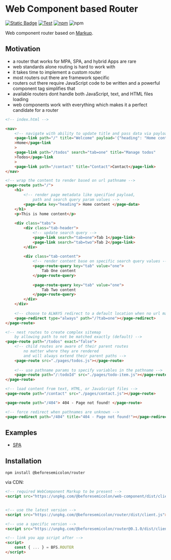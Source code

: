 # Web Component based Router

[![Static Badge](https://img.shields.io/badge/documentation-blue)](https://markup.beforesemicolon.com/documentation/capabilities/router)
[![Test](https://github.com/beforesemicolon/router/actions/workflows/test.yml/badge.svg)](https://github.com/beforesemicolon/router/actions/workflows/test.yml)
[![npm](https://img.shields.io/npm/v/%40beforesemicolon%2Frouter)](https://www.npmjs.com/package/@beforesemicolon/router)
![npm](https://img.shields.io/npm/l/%40beforesemicolon%2Frouter)

Web component router based on [Markup](https://markup.beforesemicolon.com/).

## Motivation
- a router that works for MPA, SPA, and hybrid Apps are rare
- web standards alone routing is hard to work with
- it takes time to implement a custom router
- most routers out there are framework specific
- routers out there require JavaScript code to be written and a powerful component tag simplifies that
- available routers dont handle both JavaScript, text, and HTML files loading
- web components work with everything which makes it a perfect candidate for a router

```html
<!-- index.html -->

<nav>
    <!-- navigate with ability to update title and pass data via payload attribute -->
    <page-link path="/" title="Welcome" payload='{"heading": "Home content"}'
    >Home</page-link
    >
    <page-link path="/todos" search="tab=one" title="Manage todos"
    >Todos</page-link
    >
    <page-link path="/contact" title="Contact">Contact</page-link>
</nav>

<!-- wrap the content to render based on url pathname -->
<page-route path="/">
    <h1>
        <!-- render page metadata like specified payload, 
            path and search query param values -->
        <page-data key="heading"> Home content </page-data>
    </h1>
    <p>This is home content</p>
    
    <div class="tabs">
        <div class="tab-header">
            <!-- update search query -->
            <page-link search="tab=one">Tab 1</page-link>
            <page-link search="tab=two">Tab 2</page-link>
        </div>
        
        <div class="tab-content">
            <!-- render content base on specific search query values -->
            <page-route-query key="tab" value="one">
                Tab One content
            </page-route-query>
            
            <page-route-query key="tab" value="one">
                Tab Two content
            </page-route-query>
        </div>
    </div>
    
    <!-- choose to ALWAYS redirect to a default location when no url match -->
    <page-redirect type="always" path="/?tab=one"></page-redirect>
</page-route>

<!-- nest routes to create complex sitemap
    by allowing path to not be matched exactly (default) -->
<page-route path="/todos" exact="false">
    <!-- child routes are aware of their parent routes
        no matter where they are rendered
        and will always extend their parent paths -->
    <page-route src="./pages/todos.js"></page-route>
    
    <!-- use pathname params to specify variables in the pathname -->
    <page-route path="/:todoId" src="./pages/todo-item.js"></page-route>
</page-route>

<!-- load content from text, HTML, or JavaScript files -->
<page-route path="/contact" src="./pages/contact.js"></page-route>

<page-route path="/404"> 404 - Page not found! </page-route>

<!-- force redirect when pathnames are unknown -->
<page-redirect path="/404" title="404 - Page not found!"></page-redirect>
```

## Examples

- [SPA](https://stackblitz.com/edit/vitejs-vite-4jvsfp?file=index.html)

## Installation

```
npm install @beforesemicolon/router
```

via CDN:

```html
<!-- required WebComponent Markup to be present -->
<script src="https://unpkg.com/@beforesemicolon/web-component/dist/client.js"></script>


<!-- use the latest version -->
<script src="https://unpkg.com/@beforesemicolon/router/dist/client.js"></script>

<!-- use a specific version -->
<script src="https://unpkg.com/@beforesemicolon/router@0.1.0/dist/client.js"></script>

<!-- link you app script after -->
<script>
    const { ... } = BFS.ROUTER
</script>

```
